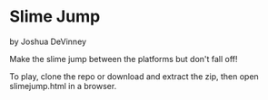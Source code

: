 Slime Jump
================================
by Joshua DeVinney


Make the slime jump between the platforms but don't fall off!

To play, clone the repo or download and extract the zip, then open slimejump.html in a browser.
